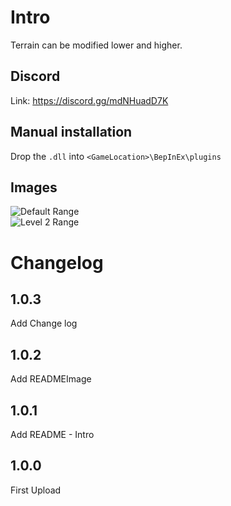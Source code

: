 ﻿
# Intro
Terrain can be modified lower and higher.


## Discord
Link: https://discord.gg/mdNHuadD7K

## Manual installation

Drop the `.dll` into `<GameLocation>\BepInEx\plugins`


## Images

![Default Range](https://cafeptthumb-phinf.pstatic.net/MjAyMTAyMjRfMTk1/MDAxNjE0MDk2MDA5OTU1.-jJ15hSOby00nLdpE2-uXvKVs4NEwH6Edj8_mHvD-_4g.0hdNwBJiBsGSVojN--HhlY6I4_U9K7PA-uPFRGwwmhwg.PNG/image.png?type=w1600)  
![Level 2 Range](https://cafeptthumb-phinf.pstatic.net/MjAyMTAyMjRfMTM1/MDAxNjE0MDk2MDQxNjQ1.adIMiFgeweh2JnqzjZwy277Kq2AuVHdfz0e6MCF8RYIg.sZwyUDnDUmgQSDYnCnzpA7jxHSbJxOjMxWgmwFS-H-Mg.PNG/image.png?type=w1600)



# Changelog

## 1.0.3
Add Change log

## 1.0.2
Add READMEImage

## 1.0.1
Add README - Intro

## 1.0.0
First Upload
